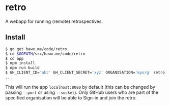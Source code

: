 # retro

A webapp for running (remote) retrospectives.

## Install

```sh
$ go get hawx.me/code/retro
$ cd $GOPATH/src/hawx.me/code/retro
$ cd app
$ npm install
$ npm run build
$ GH_CLIENT_ID='abc' GH_CLIENT_SECRET='xyz' ORGANISATION='myorg' retro --assets dist
...
```

This will run the app `localhost:8080` by default (this can be changed by
passing `--port` or using `--socket`). Only GitHub users who are part of the
specified organisation will be able to Sign-in and join the retro.
